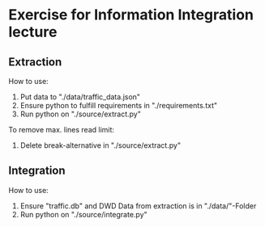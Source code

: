 # Exercise for Information Integration lecture

## Extraction
How to use:
1. Put data to "./data/traffic_data.json"
2. Ensure python to fulfill requirements in "./requirements.txt"
3. Run python on "./source/extract.py"

To remove max. lines read limit:
1. Delete break-alternative in "./source/extract.py"

## Integration
How to use:
1. Ensure "traffic.db" and DWD Data from extraction is in "./data/"-Folder
2. Run python on "./source/integrate.py"